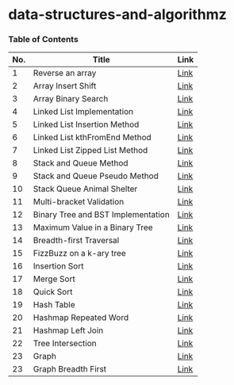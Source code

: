 # data-structures-and-algorithmz

### Table of Contents 
| No.      | Title | Link
| ----------- | ----------- | ----------- |
| 1      | Reverse an array       | [Link](ConsoleApp/ConsoleApp/Challenges/array-reverse/README.md) |
| 2      | Array Insert Shift  | [Link](ConsoleApp/ConsoleApp/Challenges/array-insert-shift/README.md) |
| 3      | Array Binary Search | [Link](ConsoleApp/ConsoleApp/Challenges/array-binary-search/README.md) |
| 4      | Linked List Implementation | [Link](ConsoleApp/ConsoleApp/Challenges/linkedlist/README.md) |
| 5      | Linked List Insertion Method | [Link](ConsoleApp/ConsoleApp/Challenges/linkedlist/linked-list-insertion/READEME.md)
| 6      | Linked List kthFromEnd Method | [Link](ConsoleApp/ConsoleApp/Challenges/linkedlist/linked-list-kth/READEME.md)
| 7      | Linked List Zipped List Method | [Link](ConsoleApp/ConsoleApp/Challenges/linkedlist/linked-list-zip/READEME.md)
| 8      | Stack and Queue Method | [Link](ConsoleApp/ConsoleApp/Challenges/stacksandqueues/README.md) |
| 9      | Stack and Queue Pseudo Method | [Link](ConsoleApp/ConsoleApp/Challenges/stackqueuepseudo/README.md) |
| 10     | Stack Queue Animal Shelter | [Link](ConsoleApp/ConsoleApp/Challenges/stack-queue-animal-shelter/README.md) |
| 11     | Multi-bracket Validation  | [Link](ConsoleApp/ConsoleApp/Challenges/multi-bracket-validation/README.md) |
| 12     | Binary Tree and BST Implementation | [Link](ConsoleApp/ConsoleApp/Challenges/binary_tree_and_bst/README.md) |
| 13     | Maximum Value in a Binary Tree | [Link](ConsoleApp/ConsoleApp/Challenges/binary_tree_and_bst/README2.md) |
| 14     | Breadth-first Traversal        | [Link](ConsoleApp/ConsoleApp/Challenges/binary_tree_and_bst/README3.md) |
| 15     | FizzBuzz on a k-ary tree       | [Link](ConsoleApp/ConsoleApp/Challenges/FizzBuzz-k-ary-tree/README.md) |
| 16     | Insertion Sort       | [Link](ConsoleApp/ConsoleApp/Challenges/insertion-sort/README.md) |
| 17     | Merge Sort       | [Link](ConsoleApp/ConsoleApp/Challenges/sorting/merge/README.md) |
| 18     | Quick Sort       | [Link](ConsoleApp/ConsoleApp/Challenges/sorting/quick/README.md) |
| 19     | Hash Table       | [Link](ConsoleApp/ConsoleApp/Challenges/hashtable/README.md) |
| 20     | Hashmap Repeated Word       | [Link](ConsoleApp/ConsoleApp/Challenges/hashmap-repeated-word/README.md) |
| 21     | Hashmap Left Join       | [Link](ConsoleApp/ConsoleApp/Challenges/hashmap-left-join/README.md) |
| 22     | Tree Intersection       | [Link](ConsoleApp/ConsoleApp/Challenges/tree-intersection/README.md) |
| 23     | Graph       | [Link](ConsoleApp/ConsoleApp/Challenges/graph/README.md) |
| 23     | Graph Breadth First       | [Link](ConsoleApp/ConsoleApp/Challenges/graph/README2.md) |



